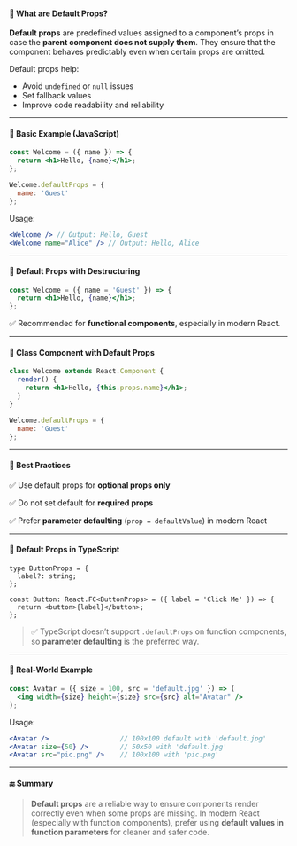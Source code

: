 

#### 🔹 What are Default Props?

**Default props** are predefined values assigned to a component’s props in case the **parent component does not supply them**. They ensure that the component behaves predictably even when certain props are omitted.

Default props help:

* Avoid `undefined` or `null` issues
* Set fallback values
* Improve code readability and reliability

---

#### 🔹 Basic Example (JavaScript)

```jsx
const Welcome = ({ name }) => {
  return <h1>Hello, {name}</h1>;
};

Welcome.defaultProps = {
  name: 'Guest'
};
```

Usage:

```jsx
<Welcome /> // Output: Hello, Guest
<Welcome name="Alice" /> // Output: Hello, Alice
```

---

#### 🔹 Default Props with Destructuring

```jsx
const Welcome = ({ name = 'Guest' }) => {
  return <h1>Hello, {name}</h1>;
};
```

✅ Recommended for **functional components**, especially in modern React.

---

#### 🔹 Class Component with Default Props

```jsx
class Welcome extends React.Component {
  render() {
    return <h1>Hello, {this.props.name}</h1>;
  }
}

Welcome.defaultProps = {
  name: 'Guest'
};
```

---

#### 🔹 Best Practices

✅ Use default props for **optional props only**

✅ Do not set default for **required props**

✅ Prefer **parameter defaulting** (`prop = defaultValue`) in modern React

---

#### 🔹 Default Props in TypeScript

```tsx
type ButtonProps = {
  label?: string;
};

const Button: React.FC<ButtonProps> = ({ label = 'Click Me' }) => {
  return <button>{label}</button>;
};
```

> ✅ TypeScript doesn’t support `.defaultProps` on function components, so **parameter defaulting** is the preferred way.

---

#### 🔹 Real-World Example

```jsx
const Avatar = ({ size = 100, src = 'default.jpg' }) => (
  <img width={size} height={size} src={src} alt="Avatar" />
);
```

Usage:

```jsx
<Avatar />                  // 100x100 default with 'default.jpg'
<Avatar size={50} />        // 50x50 with 'default.jpg'
<Avatar src="pic.png" />    // 100x100 with 'pic.png'
```

---

#### 🔚 Summary

> **Default props** are a reliable way to ensure components render correctly even when some props are missing. In modern React (especially with function components), prefer using **default values in function parameters** for cleaner and safer code.

